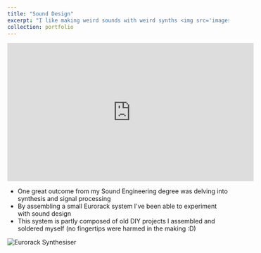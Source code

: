 ```yaml
---
title: "Sound Design"
excerpt: "I like making weird sounds with weird synths <img src='images/Synth.gif'> "
collection: portfolio
---
```


<iframe width="560" height="315" src="https://www.youtube-nocookie.com/embed/D3MHd0L9yGg?si=bcNyKhQ5iDohkcpI" title="YouTube video player" frameborder="0" allow="accelerometer; autoplay; clipboard-write; encrypted-media; gyroscope; picture-in-picture; web-share" referrerpolicy="strict-origin-when-cross-origin" allowfullscreen></iframe>

- One great outcome from my Sound Engineering degree was delving into synthesis and signal processing
- By assembling a small Eurorack system I've been able to experiment with sound design
- This system is partly composed of old DIY projects I assembled and soldered myself (no fingertips were harmed in the making :D) 
  
![Eurorack Synthesiser](../../images/synth-unpatched.jpg)

